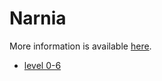# Narnia

More information is available [here](http://overthewire.org/wargames/narnia/).

* [level 0-6](narnia/narnia_0-6.md)
